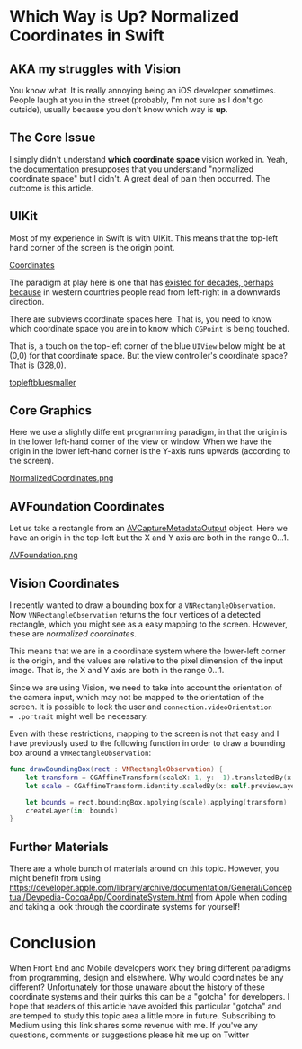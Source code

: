 # Which Way is Up? Normalized Coordinates in Swift
## AKA my struggles with Vision

You know what. It is really annoying being an iOS developer sometimes. People laugh at you in the street (probably, I'm not sure as I don't go outside), usually because you don't know which way is **up**.

## The Core Issue
I simply didn't understand **which coordinate space** vision worked in. Yeah, the [documentation](https://medium.com/r/?url=https%3A%2F%2Fdeveloper.apple.com%2Fdocumentation%2Fvision%2F2908993-vnimagerectfornormalizedrect) presupposes that you understand "normalized coordinate space" but I didn't. A great deal of pain then occurred.
The outcome is this article.

## UIKit
Most of my experience in Swift is with UIKit. This means that the top-left hand corner of the screen is the origin point.

[Coordinates](Images/Coordinates.png)

The paradigm at play here is one that has [existed for decades, perhaps because](https://medium.com/r/?url=https%3A%2F%2Flearn365project.com%2F2015%2F08%2F01%2Fwhy-do-computer-coordinates-start-from-the-upper-left-corner%2F) in western countries people read from left-right in a downwards direction.

There are subviews coordinate spaces here. That is, you need to know which coordinate space you are in to know which `CGPoint` is being touched.

That is, a touch on the top-left corner of the blue `UIView` below might be at (0,0) for that coordinate space. But the view controller's coordinate space? That is (328,0).

[topleftbluesmaller](Images/topleftbluesmaller.png)

## Core Graphics
Here we use a slightly different programming paradigm, in that the origin is in the lower left-hand corner of the view or window. When we have the origin in the lower left-hand corner is the Y-axis runs upwards (according to the screen).

[NormalizedCoordinates.png](Images/NormalizedCoordinates.png)

## AVFoundation Coordinates
Let us take a rectangle from an [AVCaptureMetadataOutput](https://medium.com/r/?url=https%3A%2F%2Fdeveloper.apple.com%2Fdocumentation%2Favfoundation%2Favcapturemetadataoutput%3Flanguage%3Dobjc) object. Here we have an origin in the top-left but the  X and Y axis are both in the range 0…1.

[AVFoundation.png](Images/AVFoundation.png)

## Vision Coordinates

I recently wanted to draw a bounding box for a `VNRectangleObservation`. Now `VNRectangleObservation` returns the four vertices of a detected rectangle, which you might see as a easy mapping to the screen. However, these are *normalized coordinates*.

This means that we are in a coordinate system where the lower-left corner is the origin, and the values are relative to the pixel dimension of the input image. That is, the X and Y axis are both in the range 0…1.

Since we are using Vision, we need to take into account the orientation of the camera input, which may not be mapped to the orientation of the screen. It is possible to lock the user and `connection.videoOrientation = .portrait` might well be necessary.

Even with these restrictions, mapping to the screen is not that easy and I have previously used to the following function in order to draw a bounding box around a `VNRectangleObservation`:

``` swift
func drawBoundingBox(rect : VNRectangleObservation) {
    let transform = CGAffineTransform(scaleX: 1, y: -1).translatedBy(x: 0, y: -self.previewLayer.frame.height)
    let scale = CGAffineTransform.identity.scaledBy(x: self.previewLayer.frame.width, y: self.previewLayer.frame.height)

    let bounds = rect.boundingBox.applying(scale).applying(transform)
    createLayer(in: bounds)
}
```

## Further Materials
There are a whole bunch of materials around on this topic. However, you might benefit from using https://developer.apple.com/library/archive/documentation/General/Conceptual/Devpedia-CocoaApp/CoordinateSystem.html from Apple when coding and taking a look through the coordinate systems for yourself!

# Conclusion

When Front End and Mobile developers work they bring different paradigms from programming, design and elsewhere.
Why would coordinates be any different? Unfortunately for those unaware about the history of these coordinate systems and their quirks this can be a "gotcha" for developers. I hope that readers of this article have avoided this particular "gotcha" and are temped to study this topic area a little more in future.
Subscribing to Medium using this link shares some revenue with me.
If you've any questions, comments or suggestions please hit me up on Twitter
